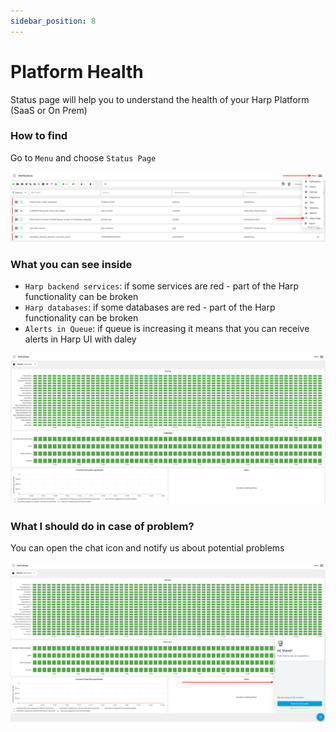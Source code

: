 ```yaml
---
sidebar_position: 8
---
```


# Platform Health

Status page will help you to understand the health of your Harp Platform (SaaS or On Prem)

### How to find
Go to `Menu` and choose `Status Page`

![img_59.png](img_59.png)

### What you can see inside
- `Harp backend services`: if some services are red - part of the Harp functionality can be broken
- `Harp databases`: if some databases are red - part of the Harp functionality can be broken
- `Alerts in Queue`: if queue is increasing it means that you can receive alerts in Harp UI with daley

![img_60.png](img_60.png)

### What I should do in case of problem?

You can open the chat icon and notify us about potential problems

![img_61.png](img_61.png)


